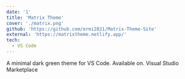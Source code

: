 ```yaml
---
date: '1'
title: 'Matrix Theme'
cover: './matrix.png'
github: 'https://github.com/ermi2021/Matrix-Theme-Site'
external: 'https://matrixtheme.netlify.app/'
tech:
  - VS Code
---
```


A minimal dark green theme for VS Code. Available on. Visual Studio Marketplace
